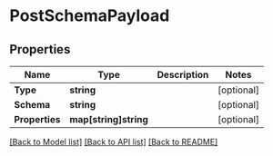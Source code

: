 # PostSchemaPayload

## Properties

Name | Type | Description | Notes
------------ | ------------- | ------------- | -------------
**Type** | **string** |  | [optional] 
**Schema** | **string** |  | [optional] 
**Properties** | **map[string]string** |  | [optional] 

[[Back to Model list]](../README.md#documentation-for-models) [[Back to API list]](../README.md#documentation-for-api-endpoints) [[Back to README]](../README.md)


